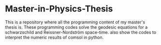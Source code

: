 # Master-in-Physics-Thesis

This is a repository where all the programming content of my master's thesis is. These programming codes solve the geodesic equations for a schwarzschild and Reissner-Nordström space-time. also show the codes to interpret the numeric results of comsol in python.
